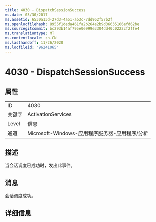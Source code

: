 ```yaml
---
title: 4030 - DispatchSessionSuccess
ms.date: 03/30/2017
ms.assetid: 6530a13d-27d3-4a51-ab3c-7dd962f57b2f
ms.openlocfilehash: 8955f1deda461fa2b264e2b9d36635166efd62be
ms.sourcegitcommit: bc293b14af795e0e999e3304dd40c0222cf2ffe4
ms.translationtype: MT
ms.contentlocale: zh-CN
ms.lasthandoff: 11/26/2020
ms.locfileid: "96241065"
---
```

# <a name="4030---dispatchsessionsuccess"></a>4030 - DispatchSessionSuccess

## <a name="properties"></a>属性  
  
|||  
|-|-|  
|ID|4030|  
|关键字|ActivationServices|  
|Level|信息|  
|通道|Microsoft-Windows-应用程序服务器-应用程序/分析|  
  
## <a name="description"></a>描述  

 当会话调度已成功时，发出此事件。  
  
## <a name="message"></a>消息  

 会话调度成功。  
  
## <a name="details"></a>详细信息
